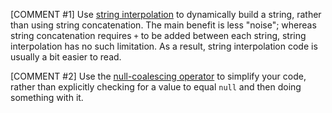 [COMMENT #1]
Use [string interpolation](https://csharp.net-tutorials.com/operators/the-string-interpolation-operator/) to dynamically build a string, rather than using string concatenation. The main benefit is less "noise"; whereas string concatenation requires `+` to be added between each string, string interpolation has no such limitation. As a result, string interpolation code is usually a bit easier to read.

[COMMENT #2]
Use the [null-coalescing operator](https://docs.microsoft.com/en-us/dotnet/csharp/language-reference/operators/null-coalescing-operator) to simplify your code, rather than explicitly checking for a value to equal `null` and then doing something with it.
